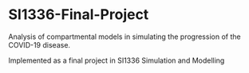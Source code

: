 # SI1336-Final-Project
Analysis of compartmental models in
simulating the progression of the
COVID-19 disease.

Implemented as a final project in SI1336 Simulation and Modelling
